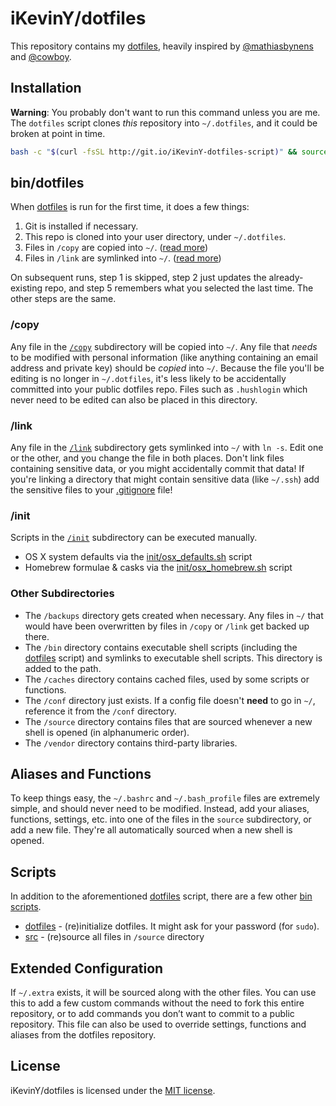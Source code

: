 # iKevinY/dotfiles

This repository contains my [dotfiles](http://dotfiles.github.io), heavily inspired by [@mathiasbynens](https://github.com/mathiasbynens/dotfiles) and [@cowboy](https://github.com/cowboy/dotfiles).

## Installation

**Warning**: You probably don't want to run this command unless you are me. The `dotfiles` script clones *this* repository into `~/.dotfiles`, and it could be broken at point in time.

```bash
bash -c "$(curl -fsSL http://git.io/iKevinY-dotfiles-script)" && source ~/.bashrc
```


## bin/dotfiles

When [dotfiles](bin/dotfiles) is run for the first time, it does a few things:

1. Git is installed if necessary.
2. This repo is cloned into your user directory, under `~/.dotfiles`.
3. Files in `/copy` are copied into `~/`. ([read more](#copy))
4. Files in `/link` are symlinked into `~/`. ([read more](#link))

On subsequent runs, step 1 is skipped, step 2 just updates the already-existing repo, and step 5 remembers what you selected the last time. The other steps are the same.

### /copy
Any file in the [`/copy`](/copy) subdirectory will be copied into `~/`. Any file that _needs_ to be modified with personal information (like anything containing an email address and private key) should be _copied_ into `~/`. Because the file you'll be editing is no longer in `~/.dotfiles`, it's less likely to be accidentally committed into your public dotfiles repo. Files such as `.hushlogin` which never need to be edited can also be placed in this directory.

### /link
Any file in the [`/link`](/link) subdirectory gets symlinked into `~/` with `ln -s`. Edit one or the other, and you change the file in both places. Don't link files containing sensitive data, or you might accidentally commit that data! If you're linking a directory that might contain sensitive data (like `~/.ssh`) add the sensitive files to your [.gitignore](.gitignore) file!

### /init
Scripts in the [`/init`](/init) subdirectory can be executed manually.

* OS X system defaults via the [init/osx_defaults.sh](init/osx_defaults.sh) script
* Homebrew formulae & casks via the [init/osx_homebrew.sh](init/osx_homebrew.sh) script

### Other Subdirectories

* The `/backups` directory gets created when necessary. Any files in `~/` that would have been overwritten by files in `/copy` or `/link` get backed up there.
* The `/bin` directory contains executable shell scripts (including the [dotfiles](bin/dotfiles) script) and symlinks to executable shell scripts. This directory is added to the path.
* The `/caches` directory contains cached files, used by some scripts or functions.
* The `/conf` directory just exists. If a config file doesn't **need** to go in `~/`, reference it from the `/conf` directory.
* The `/source` directory contains files that are sourced whenever a new shell is opened (in alphanumeric order).
* The `/vendor` directory contains third-party libraries.


## Aliases and Functions
To keep things easy, the `~/.bashrc` and `~/.bash_profile` files are extremely simple, and should never need to be modified. Instead, add your aliases, functions, settings, etc. into one of the files in the `source` subdirectory, or add a new file. They're all automatically sourced when a new shell is opened.


## Scripts
In addition to the aforementioned [dotfiles](bin/dotfiles) script, there are a few other [bin scripts](bin).

* [dotfiles](bin/dotfiles) - (re)initialize dotfiles. It might ask for your password (for `sudo`).
* [src](link/.bashrc#L8-18) - (re)source all files in `/source` directory


## Extended Configuration

If `~/.extra` exists, it will be sourced along with the other files. You can use this to add a few custom commands without the need to fork this entire repository, or to add commands you don’t want to commit to a public repository. This file can also be used to override settings, functions and aliases from the dotfiles repository.


## License

iKevinY/dotfiles is licensed under the [MIT license](LICENSE).
